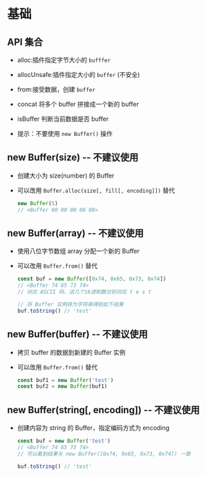 # 基础

## API 集合

+ alloc:插件指定字节大小的 `bufffer`

+ allocUnsafe:插件指定大小的 `buffer` (不安全)

+ from:接受数据，创建 `buffer`

+ concat 将多个 buffer 拼接成一个新的 buffer

+ isBuffer 判断当前数据是否 buffer

+ 提示：不要使用 `new Buffer()` 操作

## new Buffer(size) -- 不建议使用

+ 创建大小为 size(number) 的 Buffer

+ 可以改用 `Buffer.alloc(size[, fill[, encoding]])` 替代

  ```js
  new Buffer(5)
  // <Buffer 00 00 00 00 00>
  ```

## new Buffer(array) -- 不建议使用

+ 使用八位字节数组 array 分配一个新的 Buffer

+ 可以改用 `Buffer.from()` 替代

  ```js
  const buf = new Buffer([0x74, 0x65, 0x73, 0x74])
  // <Buffer 74 65 73 74>
  // 对应 ASCII 码，这几个16进制数分别对应 t e s t

  // 将 Buffer 实例转为字符串得到如下结果
  buf.toString() // 'test'
  ```

## new Buffer(buffer) -- 不建议使用

+ 拷贝 buffer 的数据到新建的 Buffer 实例

+ 可以改用 `Buffer.from()` 替代

  ```js
  const buf1 = new Buffer('test')
  const buf2 = new Buffer(buf1)
  ```

## new Buffer(string[, encoding]) -- 不建议使用

+ 创建内容为 string 的 Buffer，指定编码方式为 encoding

  ```js
  const buf = new Buffer('test')
  // <Buffer 74 65 73 74>
  // 可以看到结果与 new Buffer([0x74, 0x65, 0x73, 0x74]) 一致

  buf.toString() // 'test'
  ```

